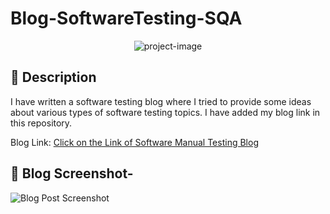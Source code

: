 # Blog-SoftwareTesting-SQA
<p align="center"><img src="https://socialify.git.ci/shantokumarsaha123/Blog-SoftwareTesting-SQA/image?language=1&amp;name=1&amp;owner=1&amp;stargazers=1&amp;theme=Light" alt="project-image"></p>

## 📝 Description 
I have written a software testing blog where I tried to provide some ideas about various types of software testing topics. I have added my blog link in this repository.

Blog Link:
[Click on the Link of Software Manual Testing Blog](https://shantokumarsaha.blogspot.com/2023/03/software-testing.html)

## 🧐 Blog Screenshot-

![Blog Post Screenshot](https://github.com/shantokumarsaha123/SQA-SoftwareTesting-Blog/assets/122052172/9fb18e7b-7ffa-4150-808e-4afe8a3cef16)

